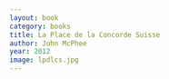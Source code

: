 ```yaml
---
layout: book
category: books
title: La Place de la Concorde Suisse
author: John McPhee
year: 2012
image: lpdlcs.jpg
---
```


